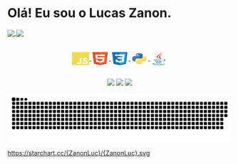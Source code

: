 <h1> Olá! Eu sou o Lucas Zanon. </h1>

<div>
  <a href="https://github.com/ZanonLuc">
  <img height="160em"   align="center" src="https://github-readme-stats.vercel.app/api?username=zanonluc&show_icons=true&theme=tokyonight&include_all_commits=true&count_private=true"/>
  <img height="160em"  align="center" src="https://github-readme-stats.vercel.app/api/top-langs/?username=ZanonLuc&layout=compact&langs_count=7&theme=tokyonight" />
</div>
 <br>
<div  align="center"> 
  <div style="display: inline_block"><br>
  <img align="center" alt="Rafa-Js" height="30" width="40" src="https://raw.githubusercontent.com/devicons/devicon/master/icons/javascript/javascript-plain.svg">
  <img align="center" alt="HTML" height="30" width="40" src="https://raw.githubusercontent.com/devicons/devicon/master/icons/html5/html5-original.svg">
  <img align="center" alt="CSS" height="30" width="40" src="https://raw.githubusercontent.com/devicons/devicon/master/icons/css3/css3-original.svg">
  <img align="center" alt="Python" height="30" width="40" src="https://raw.githubusercontent.com/devicons/devicon/master/icons/python/python-original.svg">
  <img align="center" alt="java" height="30" width="40" src="https://raw.githubusercontent.com/devicons/devicon/master/icons/java/java-original.svg">
 
##
    
</div>
  <a href="https://www.instagram.com/zanon_luc/?hl=pt-br" target="_blank"><img src="https://img.shields.io/badge/-Instagram-%23E4405F?style=for-the-badge&logo=instagram&logoColor=white" target="_blank"></a>
  <a href="https://www.linkedin.com/in/lucas-zanon-12090921a/" target="_blank"><img src="https://img.shields.io/badge/-LinkedIn-%230077B5?style=for-the-badge&logo=linkedin&logoColor=white" target="_blank"></a>
  <a href = "mailto:zanon626@gmail.com"><img src="https://img.shields.io/badge/-Gmail-%23333?style=for-the-badge&logo=gmail&logoColor=white" target="_blanck"></a>
  
  ![Snake animation](https://github.com/ZanonLuc/ZanonLuc/blob/output/github-contribution-grid-snake.svg)
</div>

https://starchart.cc/{ZanonLuc}/{ZanonLuc}.svg
